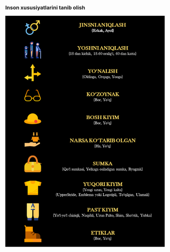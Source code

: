 <p align="center">
<h3>Inson xususiyatlarini tanib olish</h3>
</p>
<p align="center">
    <img width="600" src="https://github.com/MisterFoziljon/Paddle-Human-Attribute-Recognition/blob/main/src/main.png" alt="Material Bread logo">
</p>
